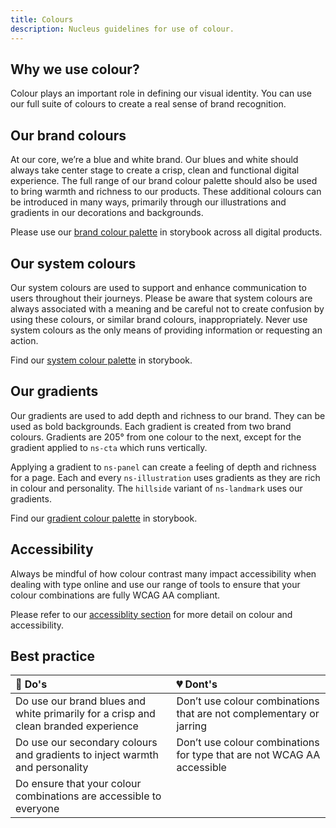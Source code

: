 ```yaml
---
title: Colours
description: Nucleus guidelines for use of colour.
---
```


## Why we use colour?

Colour plays an important role in defining our visual identity. You can use our full suite of colours to create a real sense of brand recognition.

## Our brand colours 

At our core, we’re a blue and white brand. Our blues and white should always take center stage to create a crisp, clean and functional digital experience. The full range of our brand colour palette should also be used to bring warmth and richness to our products. These additional colours can be introduced in many ways, primarily through our illustrations and gradients in our decorations and backgrounds.

Please use our [brand colour palette](https://britishgas.co.uk/nucleus/demo/index.html?path=/story/foundations-colours--brand-pallette) in storybook across all digital products.

## Our system colours

Our system colours are used to support and enhance communication to users throughout their journeys. Please be aware that system colours are always associated with a meaning and be careful not to create confusion by using these colours, or similar brand colours, inappropriately. Never use system colours as the only means of providing information or requesting an action.

Find our [system colour palette](https://britishgas.co.uk/nucleus/demo/index.html?path=/story/foundations-colours--system-pallette) in storybook.

## Our gradients

Our gradients are used to add depth and richness to our brand. They can be used as bold backgrounds. Each gradient is created from two brand colours. Gradients are 205° from one colour to the next, except for the gradient applied to `ns-cta` which runs vertically.

Applying a gradient to `ns-panel` can create a feeling of depth and richness for a page. Each and every `ns-illustration` uses gradients as they are rich in colour and personality. The `hillside` variant of `ns-landmark` uses our gradients.

Find our [gradient colour palette](https://britishgas.co.uk/nucleus/demo/index.html?path=/story/foundations-colours--gradient-pallette) in storybook.

## Accessibility

Always be mindful of how colour contrast many impact accessibility when dealing with type online and use our range of tools to ensure that your colour combinations are fully WCAG AA compliant.

Please refer to our [accessiblity section](https://docs.britishgas.design/accessibility) for more detail on colour and accessibility. 

## Best practice

| 💚 Do's | 💔 Dont's |
| :--- | :--- |
| Do use our brand blues and white primarily for a crisp and clean branded experience | Don’t use colour combinations that are not complementary or jarring |
| Do use our secondary colours and gradients to inject warmth and personality | Don’t use colour combinations for type that are not WCAG AA accessible |
| Do ensure that your colour combinations are accessible to everyone | |


